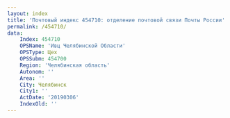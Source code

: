 ```yaml
---
layout: index
title: 'Почтовый индекс 454710: отделение почтовой связи Почты России'
permalink: /454710/
data:
    Index: 454710
    OPSName: 'Ивц Челябинской Области'
    OPSType: Цех
    OPSSubm: 454700
    Region: 'Челябинская область'
    Autonom: ''
    Area: ''
    City: Челябинск
    City1: ''
    ActDate: '20190306'
    IndexOld: ''
---
```

